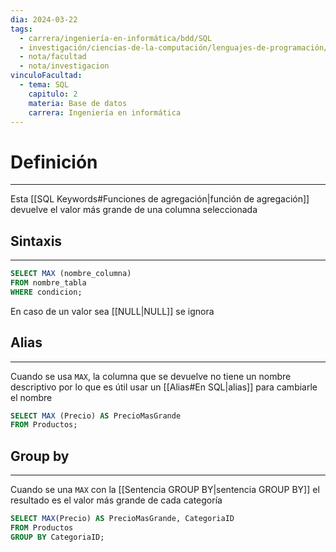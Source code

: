 ```yaml
---
dia: 2024-03-22
tags:
  - carrera/ingeniería-en-informática/bdd/SQL
  - investigación/ciencias-de-la-computación/lenguajes-de-programación/lenguaje-SQL
  - nota/facultad
  - nota/investigacion
vinculoFacultad:
  - tema: SQL
    capitulo: 2
    materia: Base de datos
    carrera: Ingeniería en informática
---
```

# Definición
---
Esta [[SQL Keywords#Funciones de agregación|función de agregación]] devuelve el valor más grande de una columna seleccionada

## Sintaxis
---
```SQL
SELECT MAX (nombre_columna)
FROM nombre_tabla
WHERE condicion;
```

En caso de un valor sea [[NULL|NULL]] se ignora

## Alias
---
Cuando se usa `MAX`, la columna que se devuelve no tiene un nombre descriptivo por lo que es útil usar un [[Alias#En SQL|alias]] para cambiarle el nombre 

```SQL
SELECT MAX (Precio) AS PrecioMasGrande
FROM Productos;
```

## Group by
---
Cuando se una `MAX` con la [[Sentencia GROUP BY|sentencia GROUP BY]] el resultado es el valor más grande de cada categoría

```SQL
SELECT MAX(Precio) AS PrecioMasGrande, CategoriaID
FROM Productos
GROUP BY CategoriaID;
```